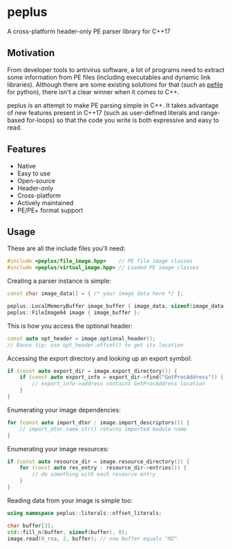# peplus

A cross-platform header-only PE parser library for C++17

## Motivation

From developer tools to antivirus software, a lot of programs need to extract some information from PE files (including executables and dynamic link libraries). Although there are some existing solutions for that (such as [pefile](https://github.com/erocarrera/pefile) for python), there isn't a clear winner when it comes to C++.

peplus is an attempt to make PE parsing simple in C++. It takes advantage of new features present in C++17 (such as user-defined literals and range-based for-loops) so that the code you write is both expressive and easy to read.

## Features

* Native
* Easy to use
* Open-source
* Header-only
* Cross-platform
* Actively maintained
* PE/PE+ format support

## Usage

These are all the include files you'll need:

```cpp
#include <peplus/file_image.hpp>    // PE file image classes
#include <peplus/virtual_image.hpp> // Loaded PE image classes
```

Creating a parser instance is simple:

```cpp
const char image_data[] = { /* your image data here */ };

peplus::LocalMemoryBuffer image_buffer { image_data, sizeof(image_data) };
peplus::FileImage64 image { image_buffer };
```

This is how you access the optional header:

```cpp
const auto opt_header = image.optional_header();
// Bonus tip: use opt_header.offset() to get its location
```

Accessing the export directory and looking up an export symbol:

```cpp
if (const auto export_dir = image.export_directory()) {
	if (const auto export_info = export_dir->find("GetProcAddress")) {
		// export_info->address contains GetProcAddress location
	}
}
```

Enumerating your image dependencies:

```cpp
for (const auto import_dtor : image.import_descriptors()) {
	// import_dtor.name_str() returns imported module name
}
```

Enumerating your image resources:

```cpp
if (const auto resource_dir = image.resource_directory()) {
	for (const auto res_entry : resource_dir->entries()) {
		// do something with each resource entry
	}
}
```

Reading data from your image is simple too:

```cpp
using namespace peplus::literals::offset_literals;

char buffer[3];
std::fill_n(buffer, sizeof(buffer), 0);
image.read(0_rva, 2, buffer); // now buffer equals "MZ"
```